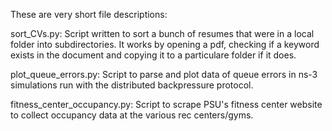 These are very short file descriptions:

sort_CVs.py:
  Script written to sort a bunch of resumes that were in a local folder into subdirectories.
  It works by opening a pdf, checking if a keyword exists in the document and copying it to a 
  particulare folder if it does.  

plot_queue_errors.py:
  Script to parse and plot data of queue errors in ns-3 simulations run with the distributed backpressure protocol.

fitness_center_occupancy.py:
  Script to scrape PSU's fitness center website to collect occupancy data at the various rec centers/gyms.
